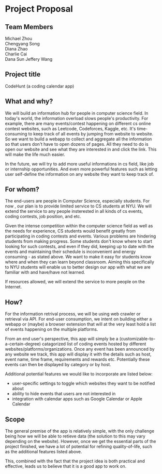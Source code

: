 # Project Proposal

## Team Members

Michael Zhou  
Chengyang Song  
Diana Zhao  
Charlie Cai  
Dana Sun
Jeffery Wang

## Project title

CodeHunt (a coding calendar app)

## What and why?
<!-- What software system would you like to build this semester, and why?  Include a description of what problem the system would solve and why this is important. -->
We will build an information hub for people in computer science field. In today's world, the information overload slows people's productivity. For example, there are many events/contest happening on different cs online contest websites, such as Leetcode, Codeforces, Kaggle, etc. It's time-consuming to keep track of all events by jumping from website to website. So we want to build a webapp to collect and aggregate all the information so that users don't have to open dozens of pages. All they need to do is open our website and see what they are interested in and click the link. This will make the life much easier.

In the future, we will try to add more useful informations in cs field, like job or internship opportunities. And even more powerful features such as letting user self-define the information on any website they want to keep track of.

## For whom?
<!-- Who will this software be for?  These people are your end-users or customers.

Do not make software for imaginary users who do not exist - you must have real people as your initial end-users.  Tell us who they are.  For example, is it for a particular type of business, mass consumer, a campus office, a professor, or friends or family, or ... people just like you.

Understanding who your end-users are, and ideally speaking with some along the way, will help you refine your designs to be suitable for your audience, and understand whether you have succeeded at the end or not. -->
The end-users are people in Computer Science, especially students. For now , our plan is to provide limited service to CS students at NYU. We will extend the service to any people insterested in all kinds of cs events, coding contests, job position, and etc.

Given the intense competition within the computer science field as well as the needs for experience, CS students would benefit greatly from participating in coding contests and events. Various problems are hindering students from making progress. Some students don't know where to start looking for such contests, and even if they did, keeping up to date with the events and maintaining their schedule is inconvenient and energy consuming - as stated above. We want to make it easy for students know where and when they can learn beyond classroom. Aiming this specifically to NYU students will enable us to better design our app with what we are familiar with and have/have not learned.

If resources allowed, we will extend the service to more people on the  Internet.

## How?
<!-- A description of what the system will do from an end-user's perspective.  Be as complete as necessary to fully explain the system, but do not worry about technical implementation - this will be developed in subsequent work. -->
For the information retrival process, we will be using web crawler or retrieval via API. For end-user consumption, we intent on building either a webapp or (maybe) a browser extension that will at the very least hold a list of events happening on the multiple platforms.

From an end user's perspective, this app will simply be a (customizable-to-a-certain-degree) catagorized list of coding events hosted by different websites/platforms/organizations. Once any event has been announced by any website we track, this app will display it with the details such as host, event name, time frame, requirements and rewards etc. Potentially these events can then be displayed by category or by host.

Additional potential features we would like to incorporate are listed below:
- user-specific settings to toggle which websites they want to be notified about
- ability to hide events that users are not interested in
- integration with calendar apps such as Google Calendar or Apple Calendar

## Scope

The general premise of the app is relatively simple, with the only challenge being how we will be able to retieve data (the solution to this may vary depending on the website). However, once we get the essential parts of the project finished, we have a lot of potential for refining quality-of-life, such as the additional features listed above. 

This, combined with the fact that the project idea is both practical and effective, leads us to believe that it is a good app to work on.
